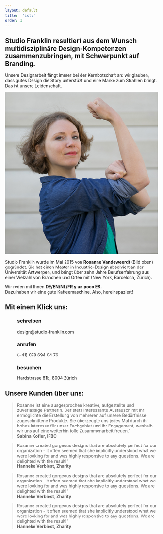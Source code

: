 ```yaml
---
layout: default
title:  'ist:'
order: 3
---
```


## Studio Franklin resultiert aus dem Wunsch multidisziplinäre Design-Kompetenzen zusammenzubringen, mit Schwerpunkt auf Branding.

Unsere Designarbeit fängt immer bei der Kernbotschaft an: wir glauben, dass gutes Design die Story unterstüzt und eine Marke zum Strahlen bringt. Das ist unsere Leidenschaft.

<img src="/assets/images/rosanne.jpg"
  srcset="/assets/images/rosanne_2x.jpg 2x"
  alt="die Gründerin Rosanne">

Studio Franklin wurde im Mai 2015 von **Rosanne Vandeweerdt** (Bild oben) gegründet. Sie hat einen Master in Industrie-Design absolviert an der Universität Antwerpen, und bringt über zehn Jahre Berufserfahrung aus einer Vielzahl von Branchen und Orten mit (New York, Barcelona, Zürich).

Wir reden mit Ihnen **DE/EN/NL/FR y un poco ES.** <br>Dazu haben wir eine gute Kaffeemaschine. Also, hereinspaziert!


<aside>
    <h2> Mit einem Klick uns:</h2>
    <figure><h3>schreiben</h3><a>design@studio-franklin.com</a>
    <h3>anrufen</h3><a>(+41) 078 694 04 76</a>
    <h3>besuchen</h3><a>Hardstrasse 81b, 8004 Zürich</a>

  </figure>

<h2> Unsere Kunden über uns:</h2>
  <blockquote>
    <p>Rosanne ist eine ausgesprochen kreative, aufgestellte und zuverlässige Partnerin. Der stets interessante Austausch mit ihr ermöglichte die Erstellung von mehreren auf unsere Bedürfnisse zugeschnittene Produkte. Sie überzeugte uns jedes Mal durch ihr hohes Interesse für unser Fachgebiet und ihr Engagement, weshalb wir uns auf eine weiterhin tolle Zusammenarbeit freuen.”
    <br><strong>Sabina Kofler, IFBC</strong>
    </p>
  </blockquote>

  <blockquote>
    <p>Rosanne created gorgeous designs that are absolutely perfect for our organization - it often seemed that she implicitly understood what we were looking for and was highly responsive to any questions. We are delighted with the result!”<br><strong>Hanneke Verbiest, Zharity</strong>
    </p>
  </blockquote>

  <blockquote>
    <p>Rosanne created gorgeous designs that are absolutely perfect for our organization - it often seemed that she implicitly understood what we were looking for and was highly responsive to any questions. We are delighted with the result!”<br><strong>Hanneke Verbiest, Zharity</strong>
    </p>
  </blockquote>

  <blockquote>
    <p>Rosanne created gorgeous designs that are absolutely perfect for our organization - it often seemed that she implicitly understood what we were looking for and was highly responsive to any questions. We are delighted with the result!”<br><strong>Hanneke Verbiest, Zharity</strong>
    </p>
  </blockquote>

</aside>
